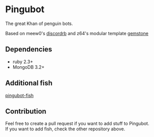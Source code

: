 # Pingubot

The great Khan of penguin bots.

Based on meew0's [discordrb](https://github.com/meew0/discordrb) and z64's modular template [gemstone](https://github.com/z64/gemstone)

## Dependencies
* ruby 2.3+
* MongoDB 3.2+

## Additional fish
[pingubot-fish](https://github.com/krfreak/pingubot-fish)

## Contribution
Feel free to create a pull request if you want to add stuff to Pingubot.  
If you want to add fish, check the other repository above.
